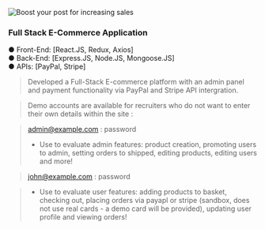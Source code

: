 ![Boost your post for increasing sales](/images/blog/1-1.jpg)

### Full Stack E-Commerce Application

● Front-End: [React.JS, Redux, Axios]  
● Back-End: [Express.JS, Node.JS, Mongoose.JS]  
● APIs: [PayPal, Stripe]

> Developed a Full-Stack E-commerce platform with an admin panel and payment functionality via PayPal and Stripe API intergration.

> Demo accounts are available for recruiters who do not want to enter their own details within the site :

> admin@example.com : password
>
> - Use to evaluate admin features: product creation, promoting users to admin, setting orders to shipped, editing products, editing users and more!

> john@example.com : password

> - Use to evaluate user features: adding products to basket, checking out, placing orders via payapl or stripe (sandbox, does not use real cards - a demo card will be provided), updating user profile and viewing orders!
